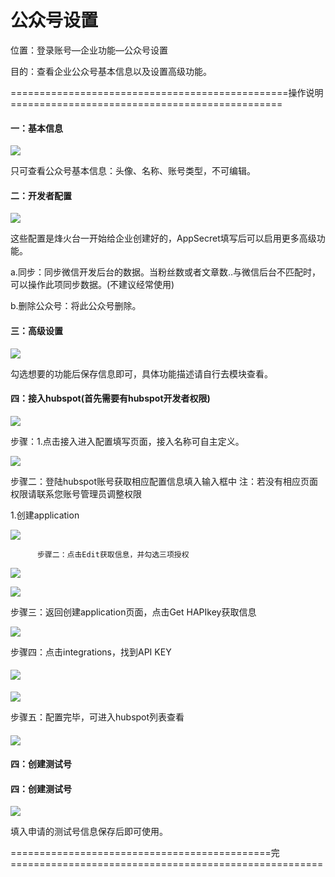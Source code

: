 # 公众号设置

位置：登录账号—企业功能—公众号设置

目的：查看企业公众号基本信息以及设置高级功能。

================================================操作说明===============================================

#### 一：基本信息

![](/assets/t.png)

只可查看公众号基本信息：头像、名称、账号类型，不可编辑。

#### 二：开发者配置

![](/assets/kfzpz.png)

这些配置是烽火台一开始给企业创建好的，AppSecret填写后可以启用更多高级功能。

a.同步：同步微信开发后台的数据。当粉丝数或者文章数..与微信后台不匹配时，可以操作此项同步数据。\(不建议经常使用\)

b.删除公众号：将此公众号删除。

#### 三：高级设置

![](/assets/gjsz.png)

勾选想要的功能后保存信息即可，具体功能描述请自行去模块查看。

#### 四：接入hubspot\(首先需要有hubspot开发者权限\)

![](/assets/jrhubspot.png)

步骤：1.点击接入进入配置填写页面，接入名称可自主定义。



![](/assets/pz.png)



步骤二：登陆hubspot账号获取相应配置信息填入输入框中    注：若没有相应页面权限请联系您账号管理员调整权限

1.创建application

![](/assets/createApp.png)   



          步骤二：点击Edit获取信息，并勾选三项授权

![](/assets/hqapp.png)

![](/assets/gxsq.png)

步骤三：返回创建application页面，点击Get HAPIkey获取信息

![](/assets/haip.png)

步骤四：点击integrations，找到API KEY

#### ![](/assets/qh.png)      



![](/assets/apikeys.png)

步骤五：配置完毕，可进入hubspot列表查看

#### ![](/assets/hubspotlb.png)

#### 

#### 

#### 

#### 

#### 四：创建测试号

#### 四：创建测试号

![](/assets/ceshihao.png)

填入申请的测试号信息保存后即可使用。

=============================================完======================================================


